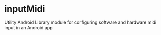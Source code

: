 # inputMidi
Utility Android Library module for configuring software and hardware midi input in an Android app
